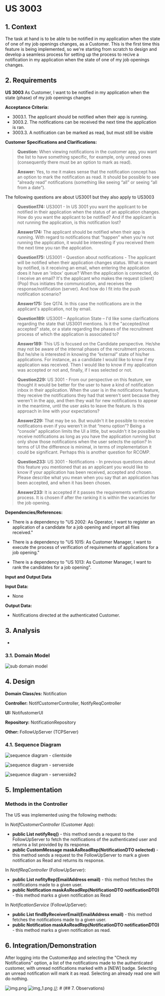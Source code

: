 # US 3003

## 1. Context

The task at hand is to be able to be notified in my application when the state of one of my job openings changes, as a Customer.
This is the first time this feature is being implemented,
so we're starting from scratch to design and develop a seamless process for setting up the process to recive a notification in my application when the state of one of my job openings changes.

## 2. Requirements

**US 3003** As Customer, I want to be notified in my application when the state (phase) of my job openings changes

**Acceptance Criteria:**

- 3003.1. The applicant should be notified when their app is running.
- 3003.2. The notifications can be received the next time the application is ran.
- 3003.3. A notification can be marked as read, but must still be visible

**Customer Specifications and Clarifications:**

> **Question:** When viewing notifications in the customer app, you want the list to have something specific, for example, only unread ones (consequently there must be an option to mark as read).
> 
> **Answer:** Yes, to me it makes sense that the notification concept has an option to mark the notification as read. It should be possible to see “already read” notifications (something like seeing “all” or seeing “all from a date”).

The following questions are about US3001 but they also apply to US3003
> **Question174:** US3001 - In US 3001 you want the applicant to be notified in their application when the status of an application changes. How do you want the applicant to be notified? And if the applicant is not running the application, is this notification lost?
>
> **Answer174:** The applicant should be notified when their app is running. With regard to notifications that “happen” when you're not running the application, it would be interesting if you received them the next time you ran the application.


> **Question175:** US3001 - Question about notifications - The applicant will be notified when their application changes status. What is meant by notified, is it receiving an email, when entering the application does it have an 'inbox' queue? When the application is connected, do I receive an email? It's the applicant who makes the request (client) (Pop) thus initiates the communication, and receives the response/notification (server). And how do I fit into the push notification scenario?
>
> **Answer175:**  See Q174. In this case the notifications are in the applicant's application, not by email.


> **Question189:** US3001 – Application State – I'd like some clarifications regarding the state that US3001 mentions. Is it the "accepted/not accepted" state, or a state regarding the phases of the recruitment process of which the application is associated to?
>
> **Answer189:** This US is focused on the Candidate perspective. He/she may not be aware of the internal phases of the recruitment process. But he/she is interested in knowing the “external” state of his/her applications. For instance, as a candidate I would like to know if my application was received. Then I would like to know if my application was accepted or not and, finally, if I was selected or not.




> **Question229:** US 3001 - From our perspective on this feature, we thought it would be better for the user to have a kind of notification inbox in their application. When the user is in the notifications feature, they receive the notifications they had that weren't sent because they weren't in the app, and then they wait for new notifications to appear in the meantime, until the user asks to leave the feature. Is this approach in line with your expectations?
>
> **Answer229:** That may be so. But wouldn't it be possible to receive notifications even if you weren't in that “menu option”? Being a “console” application limits the UI a little, but wouldn't it be possible to receive notifications as long as you have the application running but only show those notifications when the user selects the option? In terms of UI the difference is minimal, in terms of implementation it could be significant. Perhaps this is another question for RCOMP.




> **Question233:** US 3001 - Notifications - In previous questions about this feature you mentioned that as an applicant you would like to know if your application has been received, accepted and chosen. Please describe what you mean when you say that an application has been accepted, and when it has been chosen.
>
> **Answer233:** It is accepted if it passes the requirements verification process. It is chosen if after the ranking it is within the vacancies for the job opening.



**Dependencies/References:**

* There is a dependency to "US 2002: As Operator, I want to register an application of a candidate for a job opening and import all files received."

* There is a dependency to "US 1015: As Customer Manager, I want to execute the process of verification of requirements of applications for a job opening."

* There is a dependency to "US 1013: As Customer Manager, I want to rank the candidates for a job opening".



**Input and Output Data**

**Input Data:**

- None


**Output Data:**
* Notifications directed at the authenticated Customer.



## 3. Analysis

*

### 3.1. Domain Model

![sub domain model](us3003_sub_domain_model.svg)

## 4. Design

**Domain Class/es:** Notification

**Controller:** NotifCustomerController, NotifyReqController

**UI:** NotifustomerUI

**Repository:** NotificationRepository

**Other:** FollowUpServer (TCPServer)

### 4.1. Sequence Diagram
![sequence diagram - clientside](us3003_sequence_diagram_app.svg)

![sequence diagram - serverside](us3003_sequence_diagram_server.svg)

![sequence diagram - serverside2](us3003_sequence_diagram_mark_as_read.svg)

[//]: # (### 4.2. Class Diagram)
[//]: # ()
[//]: # (![a class diagram]&#40;us3001_class_diagram.svg &#41;)

[//]: # (### 4.3. Applied Patterns)

[//]: # ()
[//]: # (### 4.4. Tests)

[//]: # ()
[//]: # (Include here the main tests used to validate the functionality. Focus on how they relate to the acceptance criteria.)

[//]: # ()
[//]: # (**Test 1:** *Verifies that it is not possible to ...*)

[//]: # ()
[//]: # (**Refers to Acceptance Criteria:** G002.1)

[//]: # ()
[//]: # ()
[//]: # (```)

[//]: # (@Test&#40;expected = IllegalArgumentException.class&#41;)

[//]: # (public void ensureXxxxYyyy&#40;&#41; {)

[//]: # (	...)

[//]: # (})

[//]: # (````)

## 5. Implementation

### Methods in the Controller


The US was implemented using the following methods:

In *NotifCustomerController* (Customer App):
* **public List<NotificationDTO> notifyReq()** - this method sends a request to the FollowUpServer to fetch the notifications of the authenticated user and returns a list provided by its response.
* **public CustomMessage maskAsReadRep(NotificationDTO selected)** - this method sends a request to the FollowUpServer to mark a given notification as Read and returns its response.

In *NotifReqController* (FollowUpServer):
* **public List<NotificationDTO> nofityRep(EmailAddress email)** - this method fetches the notifications made to a given user.
* **public Notification maskAsReadRep(NotificationDTO notificationDTO)** - this method marks a given notification as Read

In *NotificationService* (FollowUpServer):
* **public List<NotificationDTO> findByReceiverEmail(EmailAddress email)** - this method fetches the notifications made to a given user.
* **public Notification maskAsReadRep(NotificationDTO notificationDTO)** - this method marks a given notification as read.

## 6. Integration/Demonstration

After logging into the CustomerApp and selecting the "Check my Notifications" option, a list of the notifications made to the authenticated customer, with unread notifications marked with a [NEW] badge.
Selecting an unread notification will mark it as read. Selecting an already read one will do nothing.

![img.png](img.png)
![img_1.png](img_1.png)
[//]: # (## 7. Observations)

[//]: # ()
[//]: # (*This section should be used to include any content that does not fit any of the previous sections.*)

[//]: # ()
[//]: # (*The team should present here, for instance, a critical perspective on the developed work including the analysis of alternative solutions or related works*)

[//]: # ()
[//]: # (*The team should include in this section statements/references regarding third party works that were used in the development this work.*)